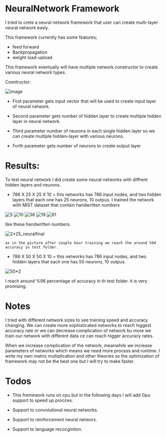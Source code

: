 # NeuralNetwork Framework
I tried to crete a neural network framework that user can create multi-layer neural network easly.

This framework currently has some features;
  * feed forward
  * Backpropagation
  * weight load-upload
 
 This framework eventually will have multiple network constructor to create various neural network types.
 
 Cosntructor:
 
  ![image](https://user-images.githubusercontent.com/33378290/118195393-d6905300-b453-11eb-9785-5e0c956dbc68.png)
  
  * First parameter gets input vector that will be used to create input layer of neural network.
  
  * Second parameter gets number of hidden layer to create multiple hidden layer in neural network.
  
  * Third parameter number of neurons in each single hidden layer so we can create multiple hidden-layer with various neurons.  
  
  * Forth parameter gets number of neurons to create output layer
  
# Results:
 To test neural network I did create some neural networks with diffrent hidden layers and neurons.
  
  * 786 X 25 X 25 X 10 = this networks has 786 input nodes, and two hidden layers that each one has 25 neurons, 10 outpus.
    I trained the network with MIST dataset that contain handwritten numbers 
    
   ![5](https://user-images.githubusercontent.com/33378290/118197184-1c9ae600-b457-11eb-9a3b-9fbd80de8411.jpg)
   ![10](https://user-images.githubusercontent.com/33378290/118197265-418f5900-b457-11eb-8575-822cddfe50ba.jpg)
   ![38](https://user-images.githubusercontent.com/33378290/118197276-46eca380-b457-11eb-8360-9ac1f901d195.jpg)
   ![19](https://user-images.githubusercontent.com/33378290/118197294-4f44de80-b457-11eb-98a4-06ba175e6ba4.jpg)
   ![81](https://user-images.githubusercontent.com/33378290/118197302-553abf80-b457-11eb-938a-a903e894a7dd.jpg)
   
   like these handwritten numbers.
   
   ![2*25_neuralfinal](https://user-images.githubusercontent.com/33378290/118197675-13f6df80-b458-11eb-9cd4-b297d677b849.png)
   
    as in the picture after couple hour training we reach the around %94 accuracy in test folder.
  * 786 X 50 X 50 X 10 = this networks has 786 input nodes, and two hidden layers that each one has 50 neurons, 10 outpus.
  
  ![50*2](https://user-images.githubusercontent.com/33378290/118197966-abf4c900-b458-11eb-987a-fd788f0a9484.png)

  
   I reach around %96 percentage of accuracy in th test folder. it is very promising.
   
# Notes
I tried with different network sizes to see training speed and accuracy changing. We can create more sophisticated networks to reach higgest accuracy rate or we can decrease complication of network bu more we train our network with different data ce can reach higger accuracy rates.

When we increase complication of the network, meanwhile we increase parameters of networks which means we need more process and runtime.
I write my own matrix multiplication and other theories so the optimization of framework may not be the best one but I will try to make faster.  


# Todos

* This fremework runs on cpu but in the following days I will add Gpu support to speed up procces.

* Support to convolutional neural networks.
* Support to reinforcement neural networs.
* Support to language recocginiton.







